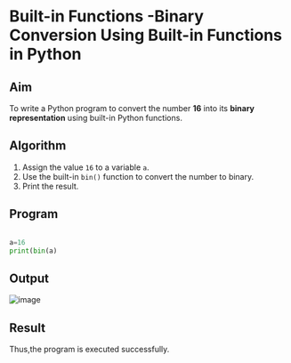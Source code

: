 # Built-in Functions -Binary Conversion Using Built-in Functions in Python

##  Aim
To write a Python program to convert the number **16** into its **binary representation** using built-in Python functions.

##  Algorithm
1. Assign the value `16` to a variable `a`.
2. Use the built-in `bin()` function to convert the number to binary.
3. Print the result.

##  Program

``` python

a=16 
print(bin(a)

```

## Output

![image](https://github.com/user-attachments/assets/baf5bd59-81a1-438b-87bb-846a81ed86eb)

## Result

Thus,the program is executed successfully.
